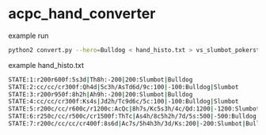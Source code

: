 acpc_hand_converter
===================

example run
```bash
python2 convert.py --hero=Bulldog < hand_histo.txt > vs_slumbot_pokerstar.log   
```

example hand_histo.txt
```bash
STATE:1:r200r600f:5s3d|Th8h:-200|200:Slumbot|Bulldog
STATE:2:cc/cc/cr300f:Qh4d|5c3h/AsTd6d/9c:100|-100:Bulldog|Slumbot
STATE:3:r200r950f:8h2h|Ah9h:-200|200:Slumbot|Bulldog
STATE:4:cc/cc/cr300f:Ks4s|Jd2h/Tc9d6c/5c:100|-100:Bulldog|Slumbot
STATE:5:r200c/cc/r600c/r1200c:AcQc|8h7s/Kc5s3h/4c/Qd:1200|-1200:Slumbot|Bulldog
STATE:6:r250c/cc/r500c/cr1500f:ThTc|As4h/8c5h2h/7d/5s:500|-500:Bulldog|Slumbot
STATE:7:r200c/cc/cc/cr400f:8s6d|Ac7s/5h4h3h/3d/Ks:200|-200:Slumbot|Bulldog
```